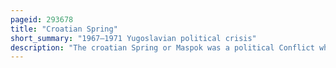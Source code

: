 ```yaml
---
pageid: 293678
title: "Croatian Spring"
short_summary: "1967–1971 Yugoslavian political crisis"
description: "The croatian Spring or Maspok was a political Conflict which took Place from 1967 to 1971 in the socialist Republic of Croatia which at the Time was Part of the socialist federal Republic of Yugoslavi. As one of the six Republics that together comprised Yugoslavia at the Time Croatia was ruled by the League of Communists of Croatia nominally independent of the League of Communists of Yugoslavia led by President Jos. The 1960s in Yugoslavia were marked by a Series of Reforms aimed at improving the economic Situation in the Country and increasingly politicised Efforts by the Leadership of the Republics to protect the economic Interests of their respective Republic. As Part of this political Conflict in Croatia Reformers within the Skh generally aligned with the croatian cultural Society Matica Hrvatska came into Conflict with Conservatives."
---
```

